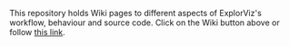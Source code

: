 This repository holds Wiki pages to different aspects of ExplorViz's workflow, behaviour and source code. Click on the Wiki button above or follow [this link](https://github.com/ExplorViz/Docs/wiki). 
